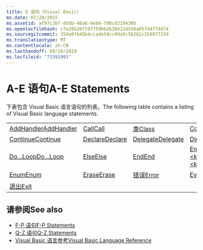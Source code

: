 ```yaml
---
title: E 语句（Visual Basic）
ms.date: 07/20/2015
ms.assetid: af97c2bf-dddb-48a8-8eb6-798cd219430b
ms.openlocfilehash: cfe28b28f197759bb2620d12d550a057d47f4d74
ms.sourcegitcommit: 35da8fb45b4cca4e59cc99a5c56262c356977159
ms.translationtype: MT
ms.contentlocale: zh-CN
ms.lasthandoff: 09/28/2019
ms.locfileid: "71591991"
---
```

# <a name="a-e-statements"></a><span data-ttu-id="a214a-102">A-E 语句</span><span class="sxs-lookup"><span data-stu-id="a214a-102">A-E Statements</span></span>
<span data-ttu-id="a214a-103">下表包含 Visual Basic 语言语句的列表。</span><span class="sxs-lookup"><span data-stu-id="a214a-103">The following table contains a listing of Visual Basic language statements.</span></span>  
  
|||||  
|---|---|---|---|  
|[<span data-ttu-id="a214a-104">AddHandler</span><span class="sxs-lookup"><span data-stu-id="a214a-104">AddHandler</span></span>](addhandler-statement.md)|[<span data-ttu-id="a214a-105">Call</span><span class="sxs-lookup"><span data-stu-id="a214a-105">Call</span></span>](call-statement.md)|[<span data-ttu-id="a214a-106">类</span><span class="sxs-lookup"><span data-stu-id="a214a-106">Class</span></span>](class-statement.md)|[<span data-ttu-id="a214a-107">Const</span><span class="sxs-lookup"><span data-stu-id="a214a-107">Const</span></span>](const-statement.md)|  
|[<span data-ttu-id="a214a-108">Continue</span><span class="sxs-lookup"><span data-stu-id="a214a-108">Continue</span></span>](continue-statement.md)|[<span data-ttu-id="a214a-109">Declare</span><span class="sxs-lookup"><span data-stu-id="a214a-109">Declare</span></span>](declare-statement.md)|[<span data-ttu-id="a214a-110">Delegate</span><span class="sxs-lookup"><span data-stu-id="a214a-110">Delegate</span></span>](delegate-statement.md)|[<span data-ttu-id="a214a-111">Dim</span><span class="sxs-lookup"><span data-stu-id="a214a-111">Dim</span></span>](dim-statement.md)|  
|[<span data-ttu-id="a214a-112">Do...Loop</span><span class="sxs-lookup"><span data-stu-id="a214a-112">Do...Loop</span></span>](do-loop-statement.md)|[<span data-ttu-id="a214a-113">Else</span><span class="sxs-lookup"><span data-stu-id="a214a-113">Else</span></span>](else-statement.md)|[<span data-ttu-id="a214a-114">End</span><span class="sxs-lookup"><span data-stu-id="a214a-114">End</span></span>](end-statement.md)|[<span data-ttu-id="a214a-115">End \<keyword></span><span class="sxs-lookup"><span data-stu-id="a214a-115">End \<keyword></span></span>](end-keyword-statement.md)|  
|[<span data-ttu-id="a214a-116">Enum</span><span class="sxs-lookup"><span data-stu-id="a214a-116">Enum</span></span>](enum-statement.md)|[<span data-ttu-id="a214a-117">Erase</span><span class="sxs-lookup"><span data-stu-id="a214a-117">Erase</span></span>](erase-statement.md)|[<span data-ttu-id="a214a-118">错误</span><span class="sxs-lookup"><span data-stu-id="a214a-118">Error</span></span>](error-statement.md)|[<span data-ttu-id="a214a-119">Event</span><span class="sxs-lookup"><span data-stu-id="a214a-119">Event</span></span>](event-statement.md)|  
|[<span data-ttu-id="a214a-120">退出</span><span class="sxs-lookup"><span data-stu-id="a214a-120">Exit</span></span>](exit-statement.md)||||  
  
## <a name="see-also"></a><span data-ttu-id="a214a-121">请参阅</span><span class="sxs-lookup"><span data-stu-id="a214a-121">See also</span></span>

- [<span data-ttu-id="a214a-122">F-P 语句</span><span class="sxs-lookup"><span data-stu-id="a214a-122">F-P Statements</span></span>](f-p-statements.md)
- [<span data-ttu-id="a214a-123">Q-Z 语句</span><span class="sxs-lookup"><span data-stu-id="a214a-123">Q-Z Statements</span></span>](q-z-statements.md)
- [<span data-ttu-id="a214a-124">Visual Basic 语言参考</span><span class="sxs-lookup"><span data-stu-id="a214a-124">Visual Basic Language Reference</span></span>](../index.md)
